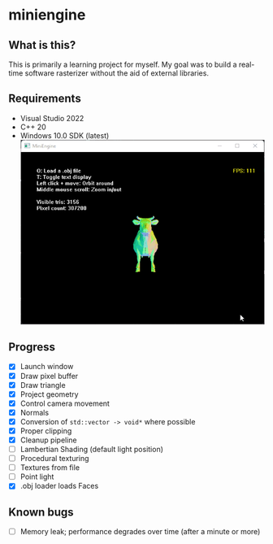 # miniengine

## What is this?
This is primarily a learning project for myself. My goal was to build a real-time software rasterizer without the aid of external libraries.

## Requirements
- Visual Studio 2022
- C++ 20
- Windows 10.0 SDK (latest)
![](https://github.com/thomascswalker/miniengine/blob/af18643c20aff401325ff25a2ff8983e489b1999/images/example.gif)

## Progress
- [x] Launch window
- [x] Draw pixel buffer
- [x] Draw triangle
- [x] Project geometry
- [x] Control camera movement
- [x] Normals
- [x] Conversion of `std::vector -> void*` where possible
- [x] Proper clipping
- [x] Cleanup pipeline
- [ ] Lambertian Shading (default light position)
- [ ] Procedural texturing
- [ ] Textures from file
- [ ] Point light
- [x] .obj loader loads Faces

## Known bugs
- [ ] Memory leak; performance degrades over time (after a minute or more)
